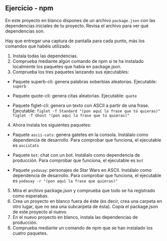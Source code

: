 ## Ejercicio - npm

En este proyecto en blanco dispones de un archivo `package.json` con las dependencias iniciales de tu proyecto. Revisa el archivo para ver qué dependencias son.

Hay que entregar una captura de pantalla para cada punto, más los comandos que habéis utilizado.

1. Instala todas las dependencias.
2. Comprueba mediante algún comando de npm si te ha instalado localmente los paquetes que había en package.json.
3. Comprueba los tres paquetes lanzando sus ejecutables:

- Paquete superb-cli: genera palabras soberbias aleatorias. Ejecutable:
`superb`

- Paquete quote-cli: genera citas aleatorias. Ejecutable:
`quote`
- Paquete figlet-cli: genera un texto con ASCII a partir de una frase. Ejecutable:
`figlet -f Standard "(pon aquí la frase que tú quieras)"`
`figlet -f Ghost "(pon aquí la frase que tú quieras)"`

4. Ahora instala los siguientes paquetes:

- Paquete `ascii-cats`: genera gatetes en la consola. Instálalo como dependencia de desarrollo.
Para comprobar que funciona, el ejecutable es `asciiCats`

- Paquete `bot`: chat con un bot. Instálalo como dependencia de producción.
Para comprobar que funciona, el ejecutable es `bot`    

- Paquete `yodasay`: personajes de Star Wars en ASCII. Instálalo como dependencia de desarrollo.
Para comprobar que funciona, el ejecutable es `yodasay -r "(pon aquí la frase que quieras)"`

5. Mira el archivo package.json y comprueba que todo se ha registrado como esperabas.
6. Crea un proyecto en blanco fuera de éste (es decir, crea una carpeta en otro lugar, que no sea una subcarpeta de ésta). Copia el package.json de este proyecto al nuevo.
7. En el nuevo proyecto en blanco, instala las dependencias de producción.
8. Comprueba mediante un comando de npm que se han instalado los cuatro paquetes.